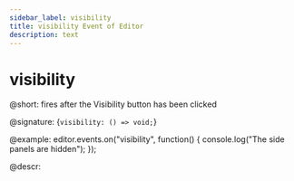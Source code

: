 ```yaml
---
sidebar_label: visibility
title: visibility Event of Editor
description: text
---
```


# visibility

@short: fires after the Visibility button has been clicked

@signature: {`visibility: () => void;`}

@example:
editor.events.on("visibility", function() {
    console.log("The side panels are hidden");
});

@descr:
